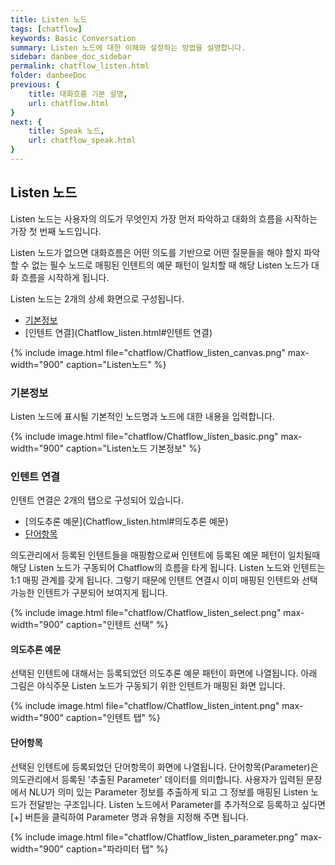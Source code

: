 ```yaml
---
title: Listen 노드
tags: [chatflow]
keywords: Basic Conversation
summary: Listen 노드에 대한 이해와 설정하는 방법을 설명합니다.
sidebar: danbee_doc_sidebar
permalink: chatflow_listen.html
folder: danbeeDoc
previous: {
    title: 대화흐름 기본 설명, 
    url: chatflow.html
}
next: {
    title: Speak 노드,
    url: chatflow_speak.html
}
---
```


## Listen 노드

Listen 노드는 사용자의 의도가 무엇인지 가장 먼저 파악하고 대화의 흐름을 시작하는 가장 첫 번째 노드입니다.

Listen 노드가 없으면 대화흐름은 어떤 의도를 기반으로 어떤 질문들을 해야 할지 파악할 수 없는 필수 노드로
매핑된 인텐트의 예문 패턴이 일치할 때 해당 Listen 노드가 대화 흐름을 시작하게 됩니다.



Listen 노드는 2개의 상세 화면으로 구성됩니다.
- [기본정보](Chatflow_listen.html#기본정보)
- [인텐트 연결](Chatflow_listen.html#인텐트 연결)

{% include image.html file="chatflow/Chatflow_listen_canvas.png" max-width="900" caption="Listen노드" %}



### 기본정보

Listen 노드에 표시될 기본적인 노드명과 노드에 대한 내용을 입력합니다.

{% include image.html file="chatflow/Chatflow_listen_basic.png" max-width="900" caption="Listen노드 기본정보" %}


### 인텐트 연결

인텐트 연결은 2개의 탭으로 구성되어 있습니다. 
- [의도추론 예문](Chatflow_listen.html#의도추론 예문)
- [단어항목](Chatflow_listen.html#단어항목)


의도관리에서 등록된 인텐트들을 매핑함으로써 인텐트에 등록된 예문 페턴이 일치될때 해당 Listen 노드가 구동되어 Chatflow의 흐름을 타게 됩니다. 
Listen 노드와 인텐트는 1:1 매핑 관계를 갖게 됩니다. 그렇기 때문에 인텐트 연결시 이미 매핑된 인텐트와 선택가능한 인텐트가 구분되어 보여지게 됩니다.

{% include image.html file="chatflow/Chatflow_listen_select.png" max-width="900" caption="인텐트 선택" %}

#### 의도추론 예문

선택된 인텐트에 대해서는 등록되었던 의도추론 예문 패턴이 화면에 나열됩니다. 
아래 그림은 야식주문 Listen 노드가 구동되기 위한 인텐트가 매핑된 화면 입니다.

{% include image.html file="chatflow/Chatflow_listen_intent.png" max-width="900" caption="인텐트 탭" %}

#### 단어항목

선택된 인텐트에 등록되었던 단어항목이 화면에 나열됩니다. 
단어항목(Parameter)은 의도관리에서 등록된 '추출된 Parameter' 데이터를 의미합니다. 
사용자가 입력된 문장에서 NLU가 의미 있는 Parameter 정보를 추출하게 되고 그 정보를 매핑된 Listen 노드가 전달받는 구조입니다.
Listen 노드에서 Parameter를 추가적으로 등록하고 싶다면 [+] 버튼을 클릭하여 Parameter 명과 유형을 지정해 주면 됩니다. 

{% include image.html file="chatflow/Chatflow_listen_parameter.png" max-width="900" caption="파라미터 탭" %}

